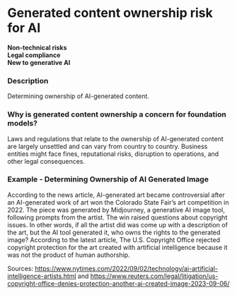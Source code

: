 # Generated content ownership risk for AI

**Non-technical risks** \
**Legal compliance** \
**New to generative AI**

### Description

Determining ownership of AI-generated content.

### Why is generated content ownership a concern for foundation models?

Laws and regulations that relate to the ownership of AI-generated content are largely unsettled and can vary from country to country. Business entities might face fines, reputational risks, disruption to operations, and other legal consequences.

### Example - Determining Ownership of AI Generated Image

According to the news article, AI-generated art became controversial after an AI-generated work of art won the Colorado State Fair’s art competition in 2022. The piece was generated by Midjourney, a generative AI image tool, following prompts from the artist. The win raised questions about copyright issues. In other words, if all the artist did was come up with a description of the art, but the AI tool generated it, who owns the rights to the generated image? According to the latest article, The U.S. Copyright Office rejected copyright protection for the art created with artificial intelligence because it was not the product of human authorship.

Sources: https://www.nytimes.com/2022/09/02/technology/ai-artificial-intelligence-artists.html and https://www.reuters.com/legal/litigation/us-copyright-office-denies-protection-another-ai-created-image-2023-09-06/